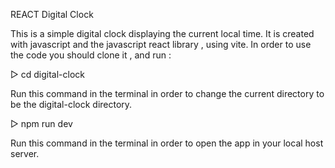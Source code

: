 REACT Digital Clock

This is a simple digital clock displaying the current local time.
It is created with javascript and the javascript react library , using vite.
In order to use the code you should clone it , and run :

▷ cd digital-clock 

Run this command in the terminal in order to change the current directory to be the digital-clock directory.

▷ npm run dev 

Run this command in the terminal in order to open the app in your local host server. 
